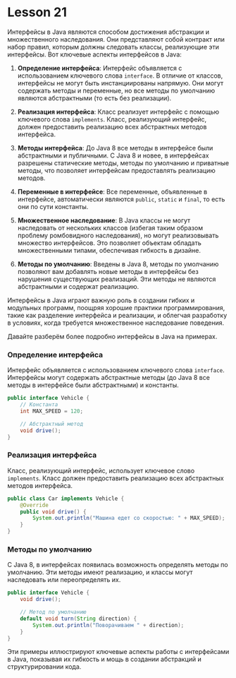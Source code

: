 # Lesson 21

Интерфейсы в Java являются способом достижения абстракции и множественного наследования. Они представляют собой контракт или набор правил, которым должны следовать классы, реализующие эти интерфейсы. Вот ключевые аспекты интерфейсов в Java:

1. **Определение интерфейса**: Интерфейс объявляется с использованием ключевого слова `interface`. В отличие от классов, интерфейсы не могут быть инстанциированы напрямую. Они могут содержать методы и переменные, но все методы по умолчанию являются абстрактными (то есть без реализации).

2. **Реализация интерфейса**: Класс реализует интерфейс с помощью ключевого слова `implements`. Класс, реализующий интерфейс, должен предоставить реализацию всех абстрактных методов интерфейса.

3. **Методы интерфейса**: До Java 8 все методы в интерфейсе были абстрактными и публичными. С Java 8 и новее, в интерфейсах разрешены статические методы, методы по умолчанию и приватные методы, что позволяет интерфейсам предоставлять реализацию методов.

4. **Переменные в интерфейсе**: Все переменные, объявленные в интерфейсе, автоматически являются `public`, `static` и `final`, то есть они по сути константы.

5. **Множественное наследование**: В Java классы не могут наследовать от нескольких классов (избегая таким образом проблему ромбовидного наследования), но могут реализовывать множество интерфейсов. Это позволяет объектам обладать множественными типами, обеспечивая гибкость в дизайне.

6. **Методы по умолчанию**: Введены в Java 8, методы по умолчанию позволяют вам добавлять новые методы в интерфейсы без нарушения существующих реализаций. Эти методы не являются абстрактными и содержат реализацию.

Интерфейсы в Java играют важную роль в создании гибких и модульных программ, поощряя хорошие практики программирования, такие как разделение интерфейса и реализации, и облегчая разработку в условиях, когда требуется множественное наследование поведения.


Давайте разберём более подробно интерфейсы в Java на примерах.

### Определение интерфейса

Интерфейс объявляется с использованием ключевого слова `interface`. Интерфейсы могут содержать абстрактные методы (до Java 8 все методы в интерфейсе были абстрактными) и константы.

```java
public interface Vehicle {
    // Константа
    int MAX_SPEED = 120;

    // Абстрактный метод
    void drive();
}
```

### Реализация интерфейса

Класс, реализующий интерфейс, использует ключевое слово `implements`. Класс должен предоставить реализацию всех абстрактных методов интерфейса.

```java
public class Car implements Vehicle {
    @Override
    public void drive() {
        System.out.println("Машина едет со скоростью: " + MAX_SPEED);
    }
}
```

### Методы по умолчанию

С Java 8, в интерфейсах появилась возможность определять методы по умолчанию. Эти методы имеют реализацию, и классы могут наследовать или переопределять их.

```java
public interface Vehicle {
    void drive();

    // Метод по умолчанию
    default void turn(String direction) {
        System.out.println("Поворачиваем " + direction);
    }
}
```

Эти примеры иллюстрируют ключевые аспекты работы с интерфейсами в Java, показывая их гибкость и мощь в создании абстракций и структурировании кода.

